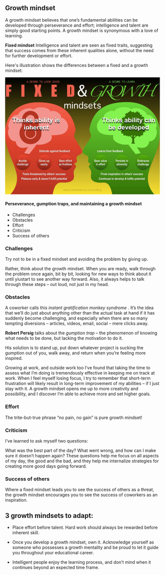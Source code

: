 ## Growth mindset
A growth mindset believes that one’s fundamental abilities can be developed through perseverance and effort; intelligence and talent are simply good starting points. A growth mindset is synonymous with a love of learning.

**Fixed mindset**
 Intelligence and talent are seen as fixed traits, suggesting that success comes from these inherent qualities alone, without the need for further development or effort.

Here's illustration shows the differences between a fixed and a growth mindset:

![growth-and-fixed-mindset](mindset.jpg)

#### Perseverance, gumption traps, and maintaining a growth mindset
* Challenges
* Obstacles
* Effort
* Criticism
* Success of others


### Challenges

Try not to be  in a fixed mindset and avoiding the problem by giving up.

Rather, think about the growth mindset. When you are ready, walk through the problem once again, bit by bit, looking for new ways to think about it until yiustart to see another way forward. Also, it always helps to talk through these steps – out loud, not just in my head.

### Obstacles
A coworker calls this *instant gratification monkey syndrome* . It’s the idea that we’ll do just about anything other than the actual task at hand if it has suddenly become challenging, and especially when there are so many tempting diversions – articles, videos, email, social – mere clicks away.

**Robert Persig** talks about the *gumption trap* – the phenomenon of knowing what needs to be done, but lacking the motivation to do it.

His solution is to stand up, put down whatever project is sucking the gumption out of you, walk away, and return when you’re feeling more inspired.

Growing at work, and outside work too
I’ve found that taking the time to assess what I’m doing is tremendously effective in keeping me on track at work. When I feel myself losing focus, I try to remember that short-term frustration will likely result in long-term improvement of my abilities – if I just stay with it. A growth mindset opens me up to more creativity and possibility, and I discover I’m able to achieve more and set higher goals.

### Effort
The trite-but-true phrase “no pain, no gain” is pure growth mindset!

### Criticism
I’ve learned to ask myself two questions:

What was the best part of the day?
What went wrong, and how can I make sure it doesn’t happen again?
These questions help me focus on all aspects of my day, the good and the bad, and they help me internalize strategies for creating more good days going forward.

### Success of others
Where a fixed mindset leads you to see the success of others as a threat, the growth mindset encourages you to see the success of coworkers as an inspiration.

## 3 growth mindsets to adapt:
* Place effort before talent.
Hard work should always be rewarded before inherent skill.

* Once you develop a growth mindset, own it. Acknowledge yourself as someone who possesses a growth mentality and be proud to let it guide you throughout your educational career.

* Intelligent people enjoy the learning process, and don’t mind when it continues beyond an expected time frame.
